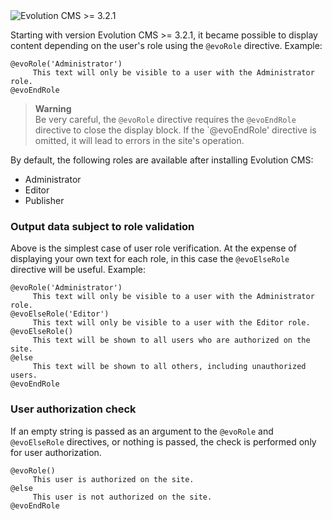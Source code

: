 <img src="https://img.shields.io/badge/Evolution%20CMS-%3E%3D3.2.1-brightgreen" alt="Evolution CMS >= 3.2.1">

Starting with version Evolution CMS >= 3.2.1, it became possible to display content depending on the user's role using the `@evoRole` directive. Example:

```blade
@evoRole('Administrator')
     This text will only be visible to a user with the Administrator role.
@evoEndRole
```

> **Warning**  
> Be very careful, the `@evoRole` directive requires the `@evoEndRole` directive to close the display block. If the `@evoEndRole' directive is omitted, it will lead to errors in the site's operation.

By default, the following roles are available after installing Evolution CMS:

* Administrator
* Editor
* Publisher

### Output data subject to role validation

Above is the simplest case of user role verification. At the expense of displaying your own text for each role, in this case the `@evoElseRole` directive will be useful. Example:

```blade
@evoRole('Administrator')
     This text will only be visible to a user with the Administrator role.
@evoElseRole('Editor')
     This text will only be visible to a user with the Editor role.
@evoElseRole()
     This text will be shown to all users who are authorized on the site.
@else
     This text will be shown to all others, including unauthorized users.
@evoEndRole
```

### User authorization check

If an empty string is passed as an argument to the `@evoRole` and `@evoElseRole` directives, or nothing is passed, the check is performed only for user authorization.

```blade
@evoRole()
     This user is authorized on the site.
@else
     This user is not authorized on the site.
@evoEndRole
```